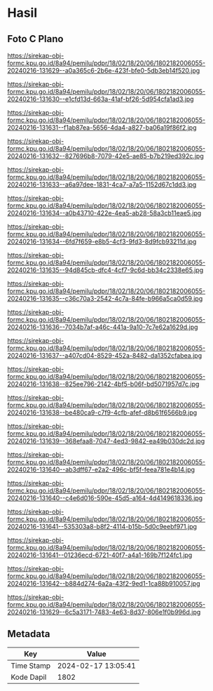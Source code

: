 # Hasil

## Foto C Plano

https://sirekap-obj-formc.kpu.go.id/8a94/pemilu/pdpr/18/02/18/20/06/1802182006055-20240216-131629--a0a365c6-2b6e-423f-bfe0-5db3eb14f520.jpg

https://sirekap-obj-formc.kpu.go.id/8a94/pemilu/pdpr/18/02/18/20/06/1802182006055-20240216-131630--e1cfd13d-663a-41af-bf26-5d954cfa1ad3.jpg

https://sirekap-obj-formc.kpu.go.id/8a94/pemilu/pdpr/18/02/18/20/06/1802182006055-20240216-131631--f1ab87ea-5656-4da4-a827-ba06a19f86f2.jpg

https://sirekap-obj-formc.kpu.go.id/8a94/pemilu/pdpr/18/02/18/20/06/1802182006055-20240216-131632--827696b8-7079-42e5-ae85-b7b219ed392c.jpg

https://sirekap-obj-formc.kpu.go.id/8a94/pemilu/pdpr/18/02/18/20/06/1802182006055-20240216-131633--a6a97dee-1831-4ca7-a7a5-1152d67c1dd3.jpg

https://sirekap-obj-formc.kpu.go.id/8a94/pemilu/pdpr/18/02/18/20/06/1802182006055-20240216-131634--a0b43710-422e-4ea5-ab28-58a3cb11eae5.jpg

https://sirekap-obj-formc.kpu.go.id/8a94/pemilu/pdpr/18/02/18/20/06/1802182006055-20240216-131634--6fd7f659-e8b5-4cf3-9fd3-8d9fcb93211d.jpg

https://sirekap-obj-formc.kpu.go.id/8a94/pemilu/pdpr/18/02/18/20/06/1802182006055-20240216-131635--94d845cb-dfc4-4cf7-9c6d-bb34c2338e65.jpg

https://sirekap-obj-formc.kpu.go.id/8a94/pemilu/pdpr/18/02/18/20/06/1802182006055-20240216-131635--c36c70a3-2542-4c7a-84fe-b966a5ca0d59.jpg

https://sirekap-obj-formc.kpu.go.id/8a94/pemilu/pdpr/18/02/18/20/06/1802182006055-20240216-131636--7034b7af-a46c-441a-9a10-7c7e62a1629d.jpg

https://sirekap-obj-formc.kpu.go.id/8a94/pemilu/pdpr/18/02/18/20/06/1802182006055-20240216-131637--a407cd04-8529-452a-8482-da1352cfabea.jpg

https://sirekap-obj-formc.kpu.go.id/8a94/pemilu/pdpr/18/02/18/20/06/1802182006055-20240216-131638--825ee796-2142-4bf5-b06f-bd5071957d7c.jpg

https://sirekap-obj-formc.kpu.go.id/8a94/pemilu/pdpr/18/02/18/20/06/1802182006055-20240216-131638--be480ca9-c7f9-4cfb-afef-d8b61f6566b9.jpg

https://sirekap-obj-formc.kpu.go.id/8a94/pemilu/pdpr/18/02/18/20/06/1802182006055-20240216-131639--368efaa8-7047-4ed3-9842-ea49b030dc2d.jpg

https://sirekap-obj-formc.kpu.go.id/8a94/pemilu/pdpr/18/02/18/20/06/1802182006055-20240216-131640--ab3dff67-e2a2-496c-bf5f-feea781e4b14.jpg

https://sirekap-obj-formc.kpu.go.id/8a94/pemilu/pdpr/18/02/18/20/06/1802182006055-20240216-131640--c4e6d016-590e-45d5-a164-4d4149618336.jpg

https://sirekap-obj-formc.kpu.go.id/8a94/pemilu/pdpr/18/02/18/20/06/1802182006055-20240216-131641--535303a8-b8f2-4114-b15b-5d0c9eebf971.jpg

https://sirekap-obj-formc.kpu.go.id/8a94/pemilu/pdpr/18/02/18/20/06/1802182006055-20240216-131641--01236ecd-6721-40f7-a4a1-169b7f124fc1.jpg

https://sirekap-obj-formc.kpu.go.id/8a94/pemilu/pdpr/18/02/18/20/06/1802182006055-20240216-131642--b884d274-6a2a-43f2-9ed1-1ca88b910057.jpg

https://sirekap-obj-formc.kpu.go.id/8a94/pemilu/pdpr/18/02/18/20/06/1802182006055-20240216-131629--6c5a3171-7483-4e63-8d37-806e1f0b996d.jpg


## Metadata

| Key        | Value               |
| ---------- | ------------------- |
| Time Stamp | 2024-02-17 13:05:41 |
| Kode Dapil | 1802                |



